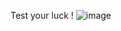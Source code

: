 Test your luck !
![image](https://github.com/darshan1005/javaScript_projects/assets/114302987/b770ea93-4254-40f3-86fb-0b7ca16dbfc4)
